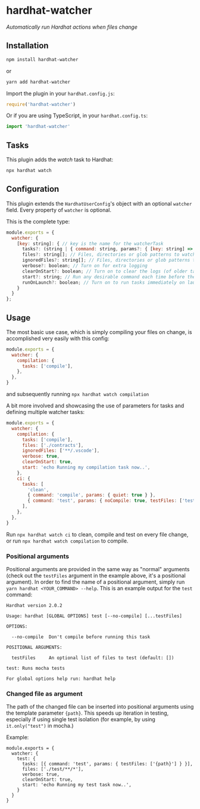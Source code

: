 # hardhat-watcher

_Automatically run Hardhat actions when files change_

## Installation

```bash
npm install hardhat-watcher
```

or

```bash
yarn add hardhat-watcher
```

Import the plugin in your `hardhat.config.js`:

```js
require('hardhat-watcher')
```

Or if you are using TypeScript, in your `hardhat.config.ts`:

```ts
import 'hardhat-watcher'
```

## Tasks

This plugin adds the _watch_ task to Hardhat:

```bash
npx hardhat watch
```

## Configuration

This plugin extends the `HardhatUserConfig`'s object with an optional
`watcher` field. Every property of `watcher` is optional.

This is the complete type:

```js
module.exports = {
  watcher: {
    [key: string]: { // key is the name for the watcherTask
      tasks?: (string | { command: string, params?: { [key: string] => any } })[]; // Every task of the hardhat runtime is supported (including other plugins!)
      files?: string[]; // Files, directories or glob patterns to watch for changes. (defaults to `[config.paths.sources]`, which itself defaults to the `contracts` dir)
      ignoredFiles?: string[]; // Files, directories or glob patterns that should *not* be watched.
      verbose?: boolean; // Turn on for extra logging
      clearOnStart?: boolean; // Turn on to clear the logs (of older task runs) each time before running the task
      start?: string; // Run any desirable command each time before the task runs
      runOnLaunch?: boolean; // Turn on to run tasks immediately on launch. Be aware, tasks will be run with path parameter "none".
    }
  }
};
```

## Usage

The most basic use case, which is simply compiling your files on change, is accomplished very easily with this config:

```js
module.exports = {
  watcher: {
    compilation: {
      tasks: ['compile'],
    },
  },
}
```

and subsequently running `npx hardhat watch compilation`

A bit more involved and showcasing the use of parameters for tasks and defining multiple watcher tasks:

```js
module.exports = {
  watcher: {
    compilation: {
      tasks: ['compile'],
      files: ['./contracts'],
      ignoredFiles: ['**/.vscode'],
      verbose: true,
      clearOnStart: true,
      start: 'echo Running my compilation task now..',
    },
    ci: {
      tasks: [
        'clean',
        { command: 'compile', params: { quiet: true } },
        { command: 'test', params: { noCompile: true, testFiles: ['testfile.ts'] } },
      ],
    },
  },
}
```

Run `npx hardhat watch ci` to clean, compile and test on every file change, or run `npx hardhat watch compilation` to compile.

### Positional arguments

Positional arguments are provided in the same way as "normal" arguments (check out the `testFiles` argument in the example above, it's a positional argument).
In order to find the name of a positional argument, simply run `yarn hardhat <YOUR_COMMAND> --help`.
This is an example output for the `test` command:

```
Hardhat version 2.0.2

Usage: hardhat [GLOBAL OPTIONS] test [--no-compile] [...testFiles]

OPTIONS:

  --no-compile  Don't compile before running this task

POSITIONAL ARGUMENTS:

  testFiles     An optional list of files to test (default: [])

test: Runs mocha tests

For global options help run: hardhat help
```

### Changed file as argument

The path of the changed file can be inserted into positional arguments using the template parameter `{path}`. This speeds up iteration in testing, especially if using single test isolation (for example, by using `it.only("test")` in mocha.)

Example:

```
module.exports = {
  watcher: {
    test: {
      tasks: [{ command: 'test', params: { testFiles: ['{path}'] } }],
      files: ['./test/**/*'],
      verbose: true,
      clearOnStart: true,
      start: 'echo Running my test task now..',
    }
  }
}
```
